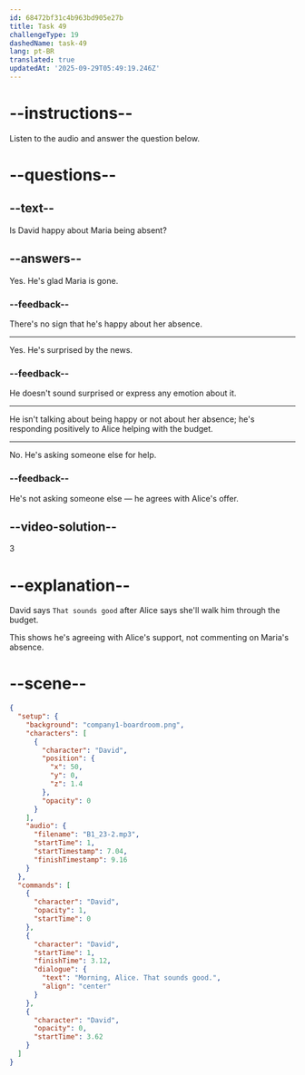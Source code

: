 ```yaml
---
id: 68472bf31c4b963bd905e27b
title: Task 49
challengeType: 19
dashedName: task-49
lang: pt-BR
translated: true
updatedAt: '2025-09-29T05:49:19.246Z'
---
```


<!-- (audio) David: Morning, Alice. That sounds good. -->

# --instructions--

Listen to the audio and answer the question below.

# --questions--

## --text--

Is David happy about Maria being absent?

## --answers--

Yes. He's glad Maria is gone.

### --feedback--

There's no sign that he's happy about her absence.

---

Yes. He's surprised by the news.

### --feedback--

He doesn't sound surprised or express any emotion about it.

---

He isn't talking about being happy or not about her absence; he's responding positively to Alice helping with the budget.

---

No. He's asking someone else for help.

### --feedback--

He's not asking someone else — he agrees with Alice's offer.

## --video-solution--

3

# --explanation--

David says `That sounds good` after Alice says she'll walk him through the budget.

This shows he's agreeing with Alice's support, not commenting on Maria's absence.

# --scene--

```json
{
  "setup": {
    "background": "company1-boardroom.png",
    "characters": [
      {
        "character": "David",
        "position": {
          "x": 50,
          "y": 0,
          "z": 1.4
        },
        "opacity": 0
      }
    ],
    "audio": {
      "filename": "B1_23-2.mp3",
      "startTime": 1,
      "startTimestamp": 7.04,
      "finishTimestamp": 9.16
    }
  },
  "commands": [
    {
      "character": "David",
      "opacity": 1,
      "startTime": 0
    },
    {
      "character": "David",
      "startTime": 1,
      "finishTime": 3.12,
      "dialogue": {
        "text": "Morning, Alice. That sounds good.",
        "align": "center"
      }
    },
    {
      "character": "David",
      "opacity": 0,
      "startTime": 3.62
    }
  ]
}
```
